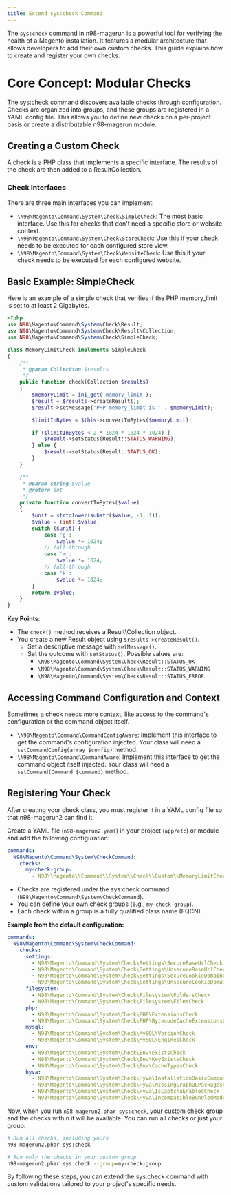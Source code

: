 ```yaml
---
title: Extend sys:check Command
---
```


The `sys:check` command in n98-magerun is a powerful tool for verifying the health of a Magento installation. It features a modular architecture that allows developers to add their own custom checks. This guide explains how to create and register your own checks.

# Core Concept: Modular Checks

The sys:check command discovers available checks through configuration. Checks are organized into groups, and these groups are registered in a YAML config file. This allows you to define new checks on a per-project basis or create a distributable n98-magerun module.

## Creating a Custom Check

A check is a PHP class that implements a specific interface. The results of the check are then added to a ResultCollection.

### Check Interfaces

There are three main interfaces you can implement:

- `\N98\Magento\Command\System\Check\SimpleCheck`: The most basic interface. Use this for checks that don't need a specific store or website context.
- `\N98\Magento\Command\System\Check\StoreCheck`: Use this if your check needs to be executed for each configured store view.
- `\N98\Magento\Command\System\Check\WebsiteCheck`: Use this if your check needs to be executed for each configured website.

## Basic Example: SimpleCheck

Here is an example of a simple check that verifies if the PHP memory_limit is set to at least 2 Gigabytes.

```php
<?php
use N98\Magento\Command\System\Check\Result;
use N98\Magento\Command\System\Check\Result\Collection;
use N98\Magento\Command\System\Check\SimpleCheck;

class MemoryLimitCheck implements SimpleCheck
{
    /**
     * @param Collection $results
     */
    public function check(Collection $results)
    {
        $memoryLimit = ini_get('memory_limit');
        $result = $results->createResult();
        $result->setMessage('PHP memory_limit is ' . $memoryLimit);

        $limitInBytes = $this->convertToBytes($memoryLimit);

        if ($limitInBytes < 2 * 1024 * 1024 * 1024) {
            $result->setStatus(Result::STATUS_WARNING);
        } else {
            $result->setStatus(Result::STATUS_OK);
        }
    }

    /**
     * @param string $value
     * @return int
     */
    private function convertToBytes($value)
    {
        $unit = strtolower(substr($value, -1, 1));
        $value = (int) $value;
        switch ($unit) {
            case 'g':
                $value *= 1024;
            // fall-through
            case 'm':
                $value *= 1024;
            // fall-through
            case 'k':
                $value *= 1024;
        }
        return $value;
    }
}
```

**Key Points**:

- The `check()` method receives a Result\Collection object.
- You create a new Result object using `$results->createResult()`.
    - Set a descriptive message with `setMessage()`.
    - Set the outcome with `setStatus()`. Possible values are:
        - `\N98\Magento\Command\System\Check\Result::STATUS_OK`
        - `\N98\Magento\Command\System\Check\Result::STATUS_WARNING`
        - `\N98\Magento\Command\System\Check\Result::STATUS_ERROR`

## Accessing Command Configuration and Context

Sometimes a check needs more context, like access to the command's configuration or the command object itself.

- `\N98\Magento\Command\CommandConfigAware`: Implement this interface to get the command's configuration injected. Your class will need a `setCommandConfig(array $config)` method.
- `\N98\Magento\Command\CommandAware`: Implement this interface to get the command object itself injected. Your class will need a `setCommand(Command $command)` method.

## Registering Your Check

After creating your check class, you must register it in a YAML config file so that n98-magerun2 can find it.

Create a YAML file (`n98-magerun2.yaml`) in your project (`app/etc`) or module and add the following configuration:

```yaml
commands:
  N98\Magento\Command\System\CheckCommand:
    checks:
      my-check-group:
        - N98\\Magento\\Command\\System\\Check\\Custom\\MemoryLimitCheck
```

- Checks are registered under the sys:check command (`N98\Magento\Command\System\CheckCommand`).
- You can define your own check groups (e.g., `my-check-group`).
- Each check within a group is a fully qualified class name (FQCN).

**Example from the default configuration:**

```yaml
commands:
  N98\Magento\Command\System\CheckCommand:
    checks:
      settings:
        - N98\Magento\Command\System\Check\Settings\SecureBaseUrlCheck
        - N98\Magento\Command\System\Check\Settings\UnsecureBaseUrlCheck
        - N98\Magento\Command\System\Check\Settings\SecureCookieDomainCheck
        - N98\Magento\Command\System\Check\Settings\UnsecureCookieDomainCheck
      filesystem:
        - N98\Magento\Command\System\Check\Filesystem\FoldersCheck
        - N98\Magento\Command\System\Check\Filesystem\FilesCheck
      php:
        - N98\Magento\Command\System\Check\PHP\ExtensionsCheck
        - N98\Magento\Command\System\Check\PHP\BytecodeCacheExtensionsCheck
      mysql:
        - N98\Magento\Command\System\Check\MySQL\VersionCheck
        - N98\Magento\Command\System\Check\MySQL\EnginesCheck
      env:
        - N98\Magento\Command\System\Check\Env\ExistsCheck
        - N98\Magento\Command\System\Check\Env\KeyExistsCheck
        - N98\Magento\Command\System\Check\Env\CacheTypesCheck
      hyva:
        - N98\Magento\Command\System\Check\Hyva\InstallationBasicComposerPackagesCheck
        - N98\Magento\Command\System\Check\Hyva\MissingGraphQLPackagesCheck
        - N98\Magento\Command\System\Check\Hyva\IsCaptchaEnabledCheck
        - N98\Magento\Command\System\Check\Hyva\IncompatibleBundledModulesCheck
```

Now, when you run `n98-magerun2.phar sys:check`, your custom check group and the checks within it will be available. You can run all checks or just your group:

```bash
# Run all checks, including yours
n98-magerun2.phar sys:check

# Run only the checks in your custom group
n98-magerun2.phar sys:check --group=my-check-group
```

By following these steps, you can extend the sys:check command with custom validations tailored to your project's specific needs.
